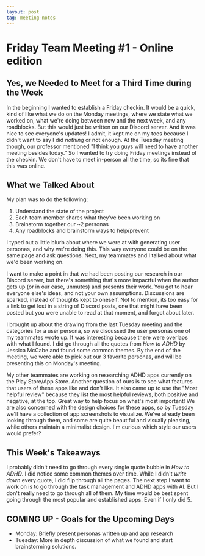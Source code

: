 ```yaml
---
layout: post
tag: meeting-notes
---
```


# Friday Team Meeting \#1 - Online edition

## Yes, we Needed to Meet for a Third Time during the Week
In the beginning I wanted to establish a Friday checkin. It would be a quick, kind of like what we do on the Monday meetings, where we state what we worked on, what we're doing between now and the next week, and any roadblocks. But this would just be written on our Discord server. And it was nice to see everyone's updates! I admit, it kept me on my toes because I didn't want to say I did *nothing* or not enough. At the Tuesday meeting though, our professor mentioned "I think you guys will need to have another meeting besides today." So I wanted to try doing Friday meetings instead of the checkin. We don't have to meet in-person all the time, so its fine that this was online.

## What we Talked About
My plan was to do the following:
1. Understand the state of the project
2. Each team member shares what they’ve been working on
3. Brainstorm together our ~2 personas
4. Any roadblocks and brainstorm ways to help/prevent

I typed out a little blurb about where we were at with generating user personas, and why we're doing this. This way everyone could be on the same page and ask questions. Next, my teammates and I talked about what we'd been working on. 

I want to make a point in that we had been posting our research in our Discord server, but there's something that's more impactful when the author gets up (or in our case, unmutes) and presents their work. You get to hear everyone else's ideas, and not your own assumptions. Discussions are sparked, instead of thoughts kept to oneself. Not to mention, its too easy for a link to get lost in a string of Discord posts, one that might have been posted but you were unable to read at that moment, and forgot about later.

I brought up about the drawing from the last Tuesday meeting and the categories for a user persona, so we discussed the user personas one of my teammates wrote up. It was interesting because there were overlaps with what I found. I did go through all the quotes from *How to ADHD* by Jessica McCabe and found some common themes. By the end of the meeting, we were able to pick out our 3 favorite personas, and will be presenting this on Monday's meeting.

My other teammates are working on researching ADHD apps currently on the Play Store/App Store. Another question of ours is to see what features that users of these apps like and don't like. It also came up to use the "Most helpful review" because they list the most helpful reviews, both positive and negative, at the top. Great way to help focus on what's most important! We are also concerned with the design choices for these apps, so by Tuesday we'll have a collection of app screenshots to visualize. We've already been looking through them, and some are quite beautiful and visually pleasing, while others maintain a minimalist design. I'm curious which style our users would prefer?

## This Week's Takeaways
I probably didn't need to go through every single quote bubble in *How to ADHD*. I did notice some common themes over time. While I didn't *write down* every quote, I did flip through all the pages. The next step I want to work on is to go through the task management and ADHD apps with AI. But I don't really need to go through all of them. My time would be best spent going through the most popular and established apps. Even if I only did 5.

## COMING UP - Goals for the Upcoming Days
* Monday: Briefly present personas written up and app research
* Tuesday: More in depth discussion of what we found and start brainstorming solutions.